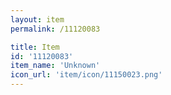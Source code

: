 ```yaml
---
layout: item
permalink: /11120083

title: Item
id: '11120083'
item_name: 'Unknown'
icon_url: 'item/icon/11150023.png'
---
```

